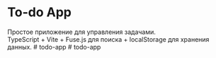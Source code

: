 # To-do App

Простое приложение для управления задачами.  
TypeScript + Vite + Fuse.js для поиска + localStorage для хранения данных.
#   t o d o - a p p  
 #   t o d o - a p p  
 
